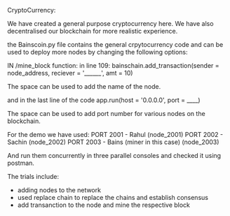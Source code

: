 CryptoCurrency:

We have created a general purpose cryptocurrency here. We have also decentralised our blockchain for more realistic experience.

the Bainscoin.py file contains the general crpytocurrency code and can be used to deploy more nodes by changing the following options:

IN /mine_block function:
in line 109:
	bainschain.add_transaction(sender = node_address, reciever = '______', amt = 10)

The space can be used to add the name of the node.

and in the last line of the code
	app.run(host = '0.0.0.0', port = ____)

The space can be used to add port number for various nodes on the blockchain.


For the demo we have used:
PORT 2001 - Rahul (node_2001)
PORT 2002 - Sachin (node_2002)
PORT 2003 - Bains (miner in this case) (node_2003)


And run them concurrently in three parallel consoles and checked it using postman.

The trials include:
- adding nodes to the network
- used replace chain to replace the chains and establish consensus
- add transanction to the node and mine the respective block
